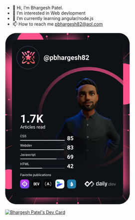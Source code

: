 - 👋 Hi, I’m Bhargesh Patel.
- 👀 I’m interested in Web devlopment
- 🌱 I’m currently learning angular/node.js
- 📫 How to reach me pbhargesh82@aol.com

<!-- <a href="https://app.daily.dev/pbhargesh82"><img src="https://api.daily.dev/devcards/bbd3f227082d46e39f29981b246a34fb.png?r=fe6" width="400" alt="Bhargesh Patel's Dev Card"/></a> -->

<a href="https://github.com/pbhargesh82"><img src="https://github.com/pbhargesh82/pbhargesh82/blob/main/devcard.svg" width="400" alt="Bharegsh Patel's Dev Card"/></a>

<a href="https://app.daily.dev/pbhargesh82"><img src="https://api.daily.dev/devcards/v2/fhZDBfLSnQ0B5hrvSzZ1T.png?type=wide&r=cen" width="652" alt="Bhargesh Patel's Dev Card"/></a>
<!---
pbhargesh82/pbhargesh82 is a ✨ special ✨ repository because its `README.md` (this file) appears on your GitHub profile.
You can click the Preview link to take a look at your changes.
--->

